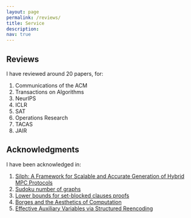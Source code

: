 ```yaml
---
layout: page
permalink: /reviews/
title: Service
description:
nav: true
---
```

## Reviews 

I have reviewed around 20 papers, for:

1. Communications of the ACM 
2. Transactions on Algorithms
3. NeurIPS
4. ICLR
5. SAT
6. Operations Research
7. TACAS
8. JAIR

## Acknowledgments

I have been acknowledged in:

1. [Silph: A Framework for Scalable and Accurate Generation of
Hybrid MPC Protocols](https://eprint.iacr.org/2023/060.pdf)
2. [Sudoku number of graphs](https://www.tandfonline.com/doi/full/10.1080/09728600.2023.2218917)
3. [Lower bounds for set-blocked clauses proofs](https://arxiv.org/abs/2401.11266v1)
4. [Borges and the Aesthetics of Computation](https://go.gale.com/ps/i.do?id=GALE%7CA775893526&sid=sitemap&v=2.1&it=r&p=LitRC&sw=w&userGroupName=cmu_main&aty=shibboleth)
5. [Effective Auxiliary Variables
via Structured Reencoding](https://www.cs.cmu.edu/~mheule/publications/SBVA.pdf)
